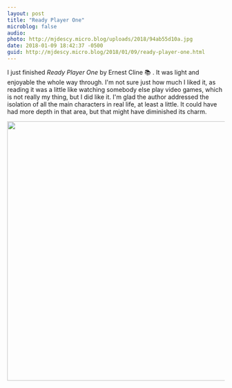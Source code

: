 ```yaml
---
layout: post
title: "Ready Player One"
microblog: false
audio: 
photo: http://mjdescy.micro.blog/uploads/2018/94ab55d10a.jpg
date: 2018-01-09 18:42:37 -0500
guid: http://mjdescy.micro.blog/2018/01/09/ready-player-one.html
---
```

I just finished _Ready Player One_ by Ernest Cline 📚 . It was light and enjoyable the whole way through. I'm not sure just how much I liked it, as reading it was a little like watching somebody else play video games, which is not really my thing, but I did like it. I'm glad the author addressed the isolation of all the main characters in real life, at least a little. It could have had more depth in that area, but that might have diminished its charm.

<img src="http://mjdescy.micro.blog/uploads/2018/94ab55d10a.jpg" width="600" height="600" />
